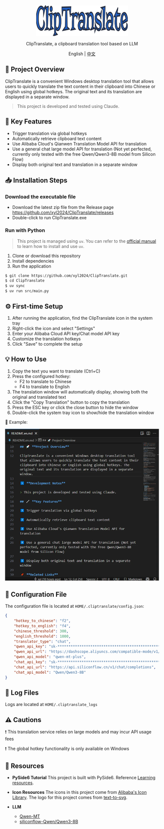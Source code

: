 <p align="center">
  <img width="300px" height="100px" src="assets/logo.svg" />
</p>

<p align="center">ClipTranslate, a clipboard translation tool based on LLM</p>

<p align="center">English | <a href="README.md">中文</a></p>


## 🚀 **Project Overview**

ClipTranslate is a convenient Windows desktop translation tool that allows users to quickly translate the text content in their clipboard into Chinese or English using global hotkeys. The original text and its translation are displayed in a separate window.

> This project is developed and tested using Claude.

## 🔧 **Key Features**

- Trigger translation via global hotkeys
- Automatically retrieve clipboard text content
- Use Alibaba Cloud's Qianwen Translation Model API for translation
- Use a general chat large model API for translation (Not yet perfected, currently only tested with the free Qwen/Qwen3-8B model from Silicon Flow)
- Display both original text and translation in a separate window

## 📥 **Installation Steps**

### Download the executable file

- Download the latest zip file from the Release page https://github.com/xyl2024/ClipTranslate/releases
- Double-click to run ClipTranslate.exe

### Run with Python 

> This project is managed using `uv`. You can refer to the [official manual](https://docs.astral.sh/uv/) to learn how to install and use `uv`.

1. Clone or download this repository
2. Install dependencies
3. Run the application

```bash
$ git clone https://github.com/xyl2024/ClipTranslate.git
$ cd ClipTranslate
$ uv sync
$ uv run src/main.py
```

## ⚙️ **First-time Setup**

1. After running the application, find the ClipTranslate icon in the system tray
2. Right-click the icon and select "Settings"
3. Enter your Alibaba Cloud API key/Chat model API key
4. Customize the translation hotkeys
5. Click "Save" to complete the setup

## 💡 **How to Use**

1. Copy the text you want to translate (Ctrl+C)
2. Press the configured hotkey:  
   - F2 to translate to Chinese  
   - F4 to translate to English
3. The translation window will automatically display, showing both the original and translated text
4. Click the "Copy Translation" button to copy the translation
5. Press the ESC key or click the close button to hide the window
6. Double-click the system tray icon to show/hide the translation window

🎥 Example:

![](assets/usage.webp)


## 📂 **Configuration File**

The configuration file is located at `HOME/.cliptranslate/config.json`:

```json
{
    "hotkey_to_chinese": "f2",
    "hotkey_to_english": "f4",
    "chinese_threshold": 300,
    "english_threshold": 1000,
    "translator_type": "chat",
    "qwen_api_key": "sk-************************************************",
    "qwen_api_url": "https://dashscope.aliyuncs.com/compatible-mode/v1/chat/completions",
    "qwen_api_model": "qwen-mt-plus",
    "chat_api_key": "sk-************************************************",
    "chat_api_url": "https://api.siliconflow.cn/v1/chat/completions",
    "chat_api_model": "Qwen/Qwen3-8B"
}
```

## 📝 **Log Files**

Logs are located at `HOME/.cliptranslate_logs`

## ⚠️ **Cautions**

❗ This translation service relies on large models and may incur API usage fees

❗ The global hotkey functionality is only available on Windows

## 🎨 **Resources**

- **PySide6 Tutorial**
This project is built with PySide6. Reference [Learning resources](https://www.pythonguis.com/tutorials/pyside6-creating-your-first-window/).

- **Icon Resources**
The icons in this project come from [Alibaba's Icon Library](https://www.iconfont.cn/).
The logo for this project comes from [text-to-svg](https://github.com/JiuRanYa/text-to-svg). 

- **LLM**
  - [Qwen-MT](https://help.aliyun.com/zh/model-studio/machine-translation)
  - [siliconflow-Qwen/Qwen3-8B](https://cloud.siliconflow.cn/models?target=Qwen/Qwen3-8B)